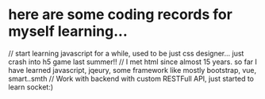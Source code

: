 # here are some coding records for myself learning...
// start learning javascript for a while, used to be just css designer... just crash into h5 game last summer!!
// I met html since almost 15 years. so far I have learned javascript, jqeury, some framework like mostly bootstrap, vue, smart..smth
// Work with backend with custom RESTFull API, just started to learn socket:)
